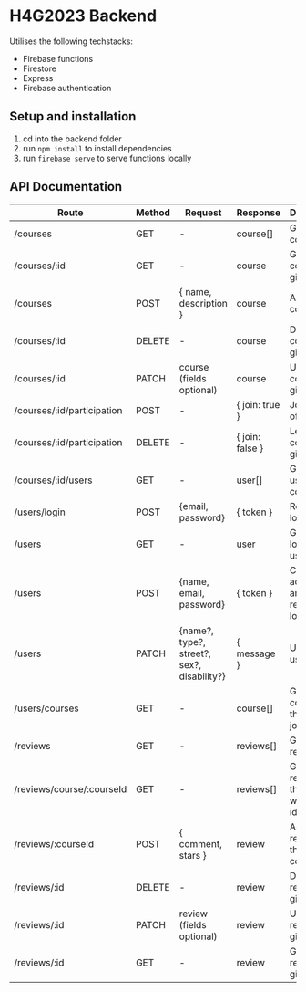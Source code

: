 # H4G2023 Backend

Utilises the following techstacks:
* Firebase functions
* Firestore
* Express
* Firebase authentication

## Setup and installation
1. cd into the backend folder
1. run `npm install` to install dependencies
1. run `firebase serve` to serve functions locally

## API Documentation

| **Route**                 | **Method** | **Request**                                | **Response**    | **Description**                           |
|---------------------------|------------|--------------------------------------------|-----------------|-------------------------------------------|
| /courses                   | GET        | -                                          | course[]        | Gets all courses                          |
| /courses/:id               | GET        | -                                          | course          | Gets course of given id                   |
| /courses                   | POST       | { name, description }                      | course          | Adds a new course                         |
| /courses/:id               | DELETE     | -                                          | course          | Deletes course of given id                |
| /courses/:id               | PATCH      | course (fields optional)                   | course          | Updates a course of given id              |
| /courses/:id/participation | POST       | -                                          | { join: true }  | Join course of given id                   |
| /courses/:id/participation | DELETE     | -                                          | { join: false } | Leave course of given id                  |
| /courses/:id/users         | GET        | -                                          | user[]          | Gets all users in a course                |
| /users/login               | POST       | {email, password}                          | { token }       | Retrieves login token                     |
| /users                     | GET        | -                                          | user            | Gets logged in user details               |
| /users                     | POST       | {name, email, password}                    | { token }       | Creates account and retrieves login token |
| /users                     | PATCH      | {name?, type?, street?, sex?, disability?} | { message }     | Updates user details                      |
| /users/courses             | GET        | -                                          | course[]        | Get all courses that user joined          |
| /reviews                   | GET        | -                                          | reviews[]        | Gets all reviews                          |
| /reviews/course/:courseId  | GET        | -                                          | reviews[]          | Gets all reviews of the course with given id                   |
| /reviews/:courseId  | POST       | { comment, stars }                      | review          | Adds a new review for the given course                         |
| /reviews/:id               | DELETE     | -                                          | review          | Deletes review of given id                |
| /reviews/:id               | PATCH      | review (fields optional)                   | review          | Updates a review of given id              |
| /reviews/:id | GET       | -                                          | review  | Get the review with given id                 |
